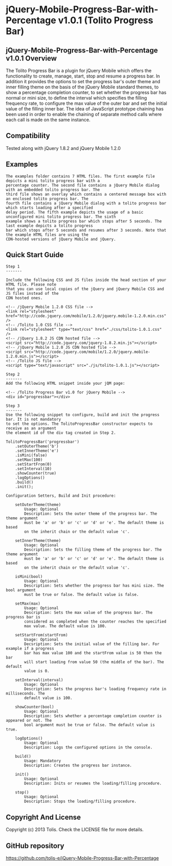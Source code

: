 jQuery-Mobile-Progress-Bar-with-Percentage v1.0.1 (Tolito Progress Bar)
=========================================================

jQuery-Mobile-Progress-Bar-with-Percentage v1.0.1 Overview
--------

The Tolito Progress Bar is a plugin for jQuery Mobile which offers the functionality to create, manage, start, stop and
resume a progress bar. In addition it provides the options to set the progress bar's outer theme and inner filling theme
on the basis of the jQuery Mobile standard themes, to show a percentage completion counter, to set whether the progress 
bar has normal or mini size, to define the interval which specifies the filling frequency rate, to configure the max 
value of the outer bar and set the initial value of the filling inner bar. The idea of JavaScript prototype chaining has 
been used in order to enable the chaining of separate method calls where each call is made on the same instance. 

Compatibility
--------

   Tested along with jQuery 1.8.2 and jQuery Mobile 1.2.0

Examples
-------
	
	The examples folder contains 7 HTML files. The first example file depicts a mini tolito progress bar with a
	percentage counter. The second file contains a jQuery Mobile dialog with an embedded tolito progress bar. The 
	third file shows an overlay which contains a centered message box with an enclosed tolito progress bar. The 
	fourth file contains a jQuery Mobile dialog with a tolito progress bar which starts loading after a specified 
	delay period. The fifth example depicts the usage of a basic unconfigured mini tolito progress bar. The sixth
	example shows a tolito progress bar which stops after 5 seconds. The last example depicts a tolito progress
	bar which stops after 5 seconds and resumes after 3 seconds. Note that the example HTML files are using the 
	CDN-hosted versions of jQuery Mobile and jQuery.

Quick Start Guide
---------------
	
	Step 1
	-------

	Include the following CSS and JS files inside the head section of your HTML file. Please note 
	that you can use local copies of the jQuery and jQuery Mobile CSS and JS files instead of the
	CDN hosted ones.
	
	<!-- /jQuery Mobile 1.2.0 CSS file -->
	<link rel="stylesheet" href="http://code.jquery.com/mobile/1.2.0/jquery.mobile-1.2.0.min.css" />
	<!-- /Tolito 1.0 CSS file -->
	<link rel="stylesheet" type="text/css" href="./css/tolito-1.0.1.css" />
	<!-- /jQuery 1.8.2 JS CDN hosted file -->
	<script src="http://code.jquery.com/jquery-1.8.2.min.js"></script>
	<!-- /jQuery Mobile 1.2.0 JS CDN hosted file -->
	<script src="http://code.jquery.com/mobile/1.2.0/jquery.mobile-1.2.0.min.js"></script>
	<!-- /Tolito JS file -->
	<script type="text/javascript" src="./js/tolito-1.0.1.js"></script>

	Step 2
	-------
	Add the following HTML snippet inside your jQM page:
	
	<!-- /Tolito Progress Bar v1.0 for jQuery Mobile -->
	<div id="progressbar"></div>
	
	Step 3
	-------
	Use the following snippet to configure, build and init the progress bar. It is not mandatory 
	to set the options. The TolitoProgressBar constructor expects to receive as an argument 
	the element id of the div tag created in Step 2.
	
	TolitoProgressBar('progressbar')
		.setOuterTheme('b')
		.setInnerTheme('e')
		.isMini(false)
		.setMax(100)
		.setStartFrom(0)
		.setInterval(10)
		.showCounter(true)
		.logOptions()
		.build()
		.init();
	
	Configuration Setters, Build and Init procedure:
	
		setOuterTheme(theme)
			Usage: Optional
			Description: Sets the outer theme of the progress bar. The theme argument
			must be 'a' or 'b' or 'c' or 'd' or 'e'. The default theme is based
			on the inherit chain or the default value 'c'.
			
		setInnerTheme(theme)
			Usage: Optional
			Description: Sets the filling theme of the progress bar. The theme argument
			must be 'a' or 'b' or 'c' or 'd' or 'e'. The default theme is based
			on the inherit chain or the default value 'c'.
		
		isMini(bool)
			Usage: Optional
			Description: Sets whether the progress bar has mini size. The bool argument
			must be true or false. The default value is false.
			
		setMax(max)
			Usage: Optional
			Description: Sets the max value of the progress bar. The progress bar is
			considered as completed when the counter reaches the specified
			max value. The default value is 100.
			
		setStartFrom(startFrom)
			Usage: Optional
			Decsription: Sets the initial value of the filling bar. For example if a progress
			bar has max value 100 and the startFrom value is 50 then the bar
			will start loading from value 50 (the middle of the bar). The default
			value is 0.
		
		setInterval(interval)
			Usage: Optional
			Description: Sets the progress bar's loading frequency rate in milliseconds. The 
			default value is 100.
			
		showCounter(bool)
			Usage: Optional
			Description: Sets whether a percentage completion counter is appeared or not. The
			bool argument must be true or false. The default value is true.
		
		logOptions()
			Usage: Optional
			Description: Logs the configured options in the console.
			
		build()
			Usage: Mandatory
			Description: Creates the progress bar instance.
			
		init()
			Usage: Optional
			Description: Inits or resumes the loading/filling procedure.
			
		stop()
			Usage: Optional
			Description: Stops the loading/filling procedure.

Copyright And License
---------------------

Copyright (c) 2013 Tolis. Check the LICENSE file for more details.

GitHub repository
-------------------

https://github.com/tolis-e/jQuery-Mobile-Progress-Bar-with-Percentage
